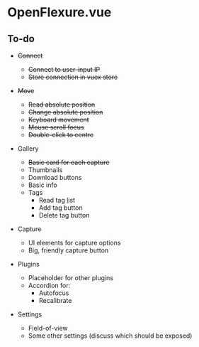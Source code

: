 # OpenFlexure.vue

## To-do
* ~~Connect~~
    * ~~Connect to user-input IP~~
    * ~~Store connection in vuex store~~

* ~~Move~~
    * ~~Read absolute position~~
    * ~~Change absolute position~~
    * ~~Keyboard movement~~
    * ~~Mouse scroll focus~~
    * ~~Double-click to centre~~

* Gallery
    * ~~Basic card for each capture~~
    * Thumbnails
    * Download buttons
    * Basic info
    * Tags
        * Read tag list
        * Add tag button
        * Delete tag button

* Capture
    * UI elements for capture options
    * Big, friendly capture button

* Plugins
    * Placeholder for other plugins
    * Accordion for:
        * Autofocus
        * Recalibrate

* Settings
    * Field-of-view
    * Some other settings (discuss which should be exposed)